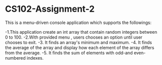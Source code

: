 # CS102-Assignment-2
This is a menu-driven console application which supports the followings:

-1.This application create an int array that contain random integers between 0 to 100.
-2.With provided menu , users chooses an option until user chooses to exit.
-3. It finds an array's minimum and maximum.
-4. It finds the average of the array and display how each element of the array differs from the average.
-5. It finds the sum of elements with odd-and even-numbered indexes.
